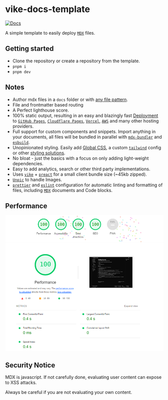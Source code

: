 # vike-docs-template

[![Docs](https://img.shields.io/badge/docs-online-green)](https://vike-docs-template.nicozweifel.com/)

A simple template to easily deploy [`MDX`](https://mdxjs.com/) files.

## Getting started

- Clone the repository or create a repository from the template.
- `pnpm i`
- `pnpm dev`

## Notes

- Author mdx files in a `docs` folder or with [any file pattern](https://vike-docs-template.nicozweifel.com/configuration#options).
- File and frontmatter based routing
- A Perfect lighthouse score.
- 100% static output, resulting in an easy and blazingly fast [Deployment](https://vike-docs-template.nicozweifel.com/deploy) to [`GitHub Pages`](https://pages.github.com/), [`Cloudflare Pages`](https://pages.cloudflare.com/), [`Vercel`](https://vercel.com/), [`AWS`](https://aws.amazon.com/) and many other hosting providers.
- Full support for custom components and snippets. Import anything in your documents, all files will be bundled in parallel with [`mdx-bundler`](https://github.com/kentcdodds/mdx-bundler) and [`esbuild`](https://esbuild.github.io/).
- Unopinionated styling. Easily add [Global CSS](https://vike-docs-template.nicozweifel.com/customization/UI/styling#global-css), a custom [`tailwind`](https://vike-docs-template.nicozweifel.com/customization/UI/styling#tailwind) config or other [styling solutions](https://vike-docs-template.nicozweifel.com/customization/UI/styling).
- No bloat - just the basics with a focus on only adding light-weight dependencies.
- Easy to add analytics, search or other third party implementations.
- Uses [`vike`](https://vike.dev/) + [`preact`](https://preactjs.com/) for a small client bundle size (~45kb zipped).
- [`Unpic`](https://unpic.pics/) to handle Images.
- [`prettier`](https://prettier.io/) and [`eslint`](https://eslint.org/) configuration for automatic linting and formatting of files, including [`MDX`](https://mdxjs.com/) documents and Code blocks.

## Performance

![Lighthouse results](/public/lighthouse.png)

## Security Notice

MDX is javascript. If not carefully done, evaluating user content can expose to XSS attacks.

Always be careful if you are not evaluating your own content.
